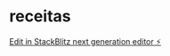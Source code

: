 # receitas

[Edit in StackBlitz next generation editor ⚡️](https://stackblitz.com/~/github.com/xjapan007/receitas)